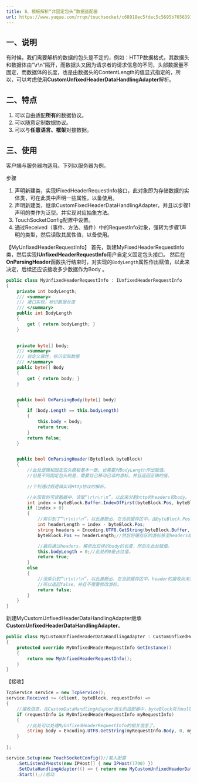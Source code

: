 ```yaml
---
title: 8、模板解析“非固定包头”数据适配器
url: https://www.yuque.com/rrqm/touchsocket/c68918ec5fdec5c5695b7656391efcff
---
```


<a name="fGns9"></a>

## 一、说明

有时候，我们需要解析的数据的包头是不定的，例如：HTTP数据格式，其数据头和数据体由“\r\n”隔开，而数据头又因为请求者的请求信息的不同，头部数据量不固定，而数据体的长度，也是由数据头的ContentLength的值显式指定的，所以，可以考虑使用**CustomUnfixedHeaderDataHandlingAdapter**解析。

<a name="eCz77"></a>

## 二、特点

1. 可以自由适配**所有**的数据协议。
2. 可以随意定制数据协议。
3. 可以与**任意语言、框架**对接数据。

<a name="S5MfM"></a>

## 三、使用

客户端与服务器均适用。下列以服务器为例。

步骤

1. 声明新建类，实现IFixedHeaderRequestInfo接口，此对象即为存储数据的实体类，可在此类中声明一些属性，以备使用。
2. 声明新建类，继承CustomFixedHeaderDataHandlingAdapter，并且以步骤1声明的类作为泛型。并实现对应抽象方法。
3. TouchSocketConfig配置中设置。
4. 通过Received（事件、方法、插件）中的RequestInfo对象，强转为步骤1声明的类型，然后读取其属性值，以备使用。

【MyUnfixedHeaderRequestInfo】
首先，新建MyFixedHeaderRequestInfo类，然后实现**IUnfixedHeaderRequestInfo**用户自定义固定包头接口。
然后在**OnParsingHeader**函数执行结束时，对实现的`BodyLength`属性作出赋值，以此来决定，后续还应该接收多少数据作为Body 。

```csharp
public class MyUnfixedHeaderRequestInfo : IUnfixedHeaderRequestInfo
{
    private int bodyLength;
    /// <summary>
    /// 接口实现，标识数据长度
    /// </summary>
    public int BodyLength
    {
        get { return bodyLength; }
    }

   
    private byte[] body;
    /// <summary>
    /// 自定义属性，标识实际数据
    /// </summary>
    public byte[] Body
    {
        get { return body; }
    }


    public bool OnParsingBody(byte[] body)
    {
        if (body.Length == this.bodyLength)
        {
            this.body = body;
            return true;
        }
        return false;
    }


    public bool OnParsingHeader(ByteBlock byteBlock)
    {
        //此处逻辑和固定包头模板基本一致。也需要对BodyLength作出赋值。
        //但是不同固定包头的是，需要自己移动已读的游标。并且返回正确的值。
        
        //下列通过假逻辑实现Http协议的解析。

        //从现有的可读数据中，读取“\r\n\r\n”，以此来分割http的headers和body。
        int index = byteBlock.Buffer.IndexOfFirst(byteBlock.Pos, byteBlock.CanReadLen, Encoding.UTF8.GetBytes("\r\n\r\n"));
        if (index > 0)
        {
            //索引到了“\r\n\r\n”，以此推断出，在当前缓存区中，由byteBlock.Pos至index的数据即为headers。
            int headerLength = index - byteBlock.Pos;
            string headers = Encoding.UTF8.GetString(byteBlock.Buffer, byteBlock.Pos,headerLength);//解码headers
            byteBlock.Pos += headerLength;//然后将缓存区的游标移至headers结束的位置。

            //最后通过headers，解析出后续的body的长度，然后在此处赋值。
            this.bodyLength = 0;//此处的0是占位值。
            return true;
        }
        else
        {
            //没索引到“\r\n\r\n”，以此推断出，在当前缓存区中，header的接收尚未完成，
            //所以返回false，并且不需要修改游标。
            return false;
        }
    }
}


```

新建MyCustomUnfixedHeaderDataHandlingAdapter继承**CustomUnfixedHeaderDataHandlingAdapter**。

```csharp
public class MyCustomUnfixedHeaderDataHandlingAdapter : CustomUnfixedHeaderDataHandlingAdapter<MyUnfixedHeaderRequestInfo>
{
    protected override MyUnfixedHeaderRequestInfo GetInstance()
    {
        return new MyUnfixedHeaderRequestInfo();
    }
}
```

【接收】

```csharp
TcpService service = new TcpService();
service.Received += (client, byteBlock, requestInfo) =>
{
    //接收信息，在CustomDataHandlingAdapter派生的适配器中，byteBlock将为null，requestInfo将为适配器定义的泛型
    if (requestInfo is MyUnfixedHeaderRequestInfo myRequestInfo)
    {
        //此处可以处理MyUnfixedHeaderRequestInfo的相关信息了。
        string body = Encoding.UTF8.GetString(myRequestInfo.Body, 0, myRequestInfo.Body.Length);
    }
  
};

service.Setup(new TouchSocketConfig()//载入配置     
    .SetListenIPHosts(new IPHost[] { new IPHost(7790) })
    .SetDataHandlingAdapter(() => { return new MyCustomUnfixedHeaderDataHandlingAdapter(); }))//配置适配器
    .Start();//启动
```
